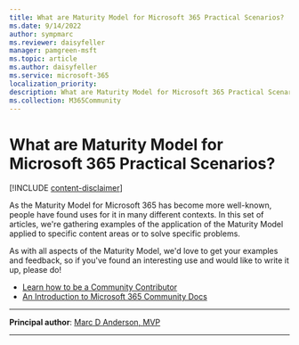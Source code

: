 ```yaml
---
title: What are Maturity Model for Microsoft 365 Practical Scenarios?
ms.date: 9/14/2022
author: sympmarc
ms.reviewer: daisyfeller
manager: pamgreen-msft
ms.topic: article
ms.author: daisyfeller
ms.service: microsoft-365
localization_priority:
description: What are Maturity Model for Microsoft 365 Practical Scenarios?
ms.collection: M365Community
---
```


# What are Maturity Model for Microsoft 365 Practical Scenarios?

[!INCLUDE [content-disclaimer](includes/content-disclaimer.md)]

As the Maturity Model for Microsoft 365 has become more well-known, people have found uses for it in many different contexts. In this set of articles, we're gathering examples of the application of the Maturity Model applied to specific content areas or to solve specific problems.

As with all aspects of the Maturity Model, we'd love to get your examples and feedback, so if you've found an interesting use and would like to write it up, please do!

- [Learn how to be a Community Contributor](https://github.com/MicrosoftDocs/microsoft-365-community/blob/master/README.md)
- [An Introduction to Microsoft 365 Community Docs](https://github.com/MicrosoftDocs/microsoft-365-community/blob/main/Sharing%20is%20Caring%20Community%20Docs.pdf)

---

**Principal author**: [Marc D Anderson, MVP](https://www.linkedin.com/in/marcanderson/)

---
